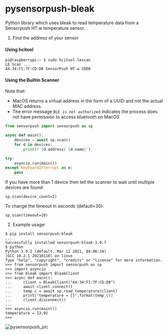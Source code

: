 # pysensorpush-bleak

Python library which uses bleak to read temperature data from a Sensorpush HT.w temperature sensor.

1. Find the address of your sensor

#### Using hcitool

```
pi@raspberrypi:~ $ sudo hcitool lescan
LE Scan ...
A4:34:F1:7F:CD:D8 SensorPush HT.w CDD8
```

#### Using the Builtin Scanner

Note that:

* MacOS returns a virtual address in the form of a UUID and not the actual MAC
  address.
* The error message `BLE is not authorized` indicates the process does not have
  permission to access bluetooth on MacOS

```python
from sensorpush import sensorpush as sp

async def main():
    devices = await sp.scan()
    for d in devices:
        print(f'{d.address} {d.name}')

try:
    asyncio.run(main())
except KeyboardInterrupt as e:
    pass
```

If you have more than 1 device then tell the scanner to wait until multiple devices are found:

`sp.scan(device_count=2)`

To change the timeout in seconds (default=30):

`sp.scan(timeout=10)`

2. Example usage:
```
$ pip install sensorpush-bleak
...
Successfully installed sensorpush-bleak-1.0.7
$ python
Python 3.9.2 (default, Mar 12 2021, 04:06:34)
[GCC 10.2.1 20210110] on linux
Type "help", "copyright", "credits" or "license" for more information.
>>> from sensorpush import sensorpush as sp
>>> import asyncio
>>> from bleak import BleakClient
>>> async def main():
...     client = BleakClient("A4:34:F1:7F:CD:D8")
...     await client.connect()
...     temp_c = await sp.read_temperature(client)
...     print("temperature = {}".format(temp_c))
...     client.disconnect()
...
>>> asyncio.run(main())
temperature = 13.92
>>>
```
![pysensorpush_pic](https://user-images.githubusercontent.com/5443337/143657088-2a6d5793-24d3-4408-9d07-30b3f3f04577.jpg)
